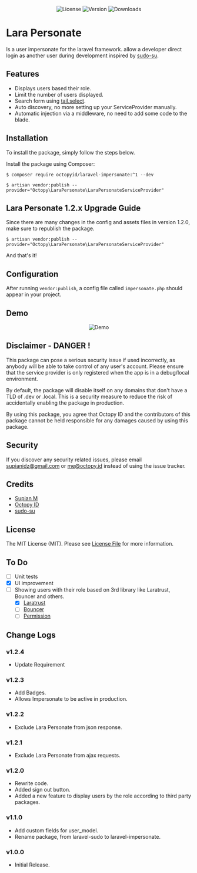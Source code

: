 <p align="center">
    <img src="https://img.shields.io/packagist/l/octopyid/laravel-impersonate.svg?style=for-the-badge" alt="License">
    <img src="https://img.shields.io/packagist/v/octopyid/laravel-impersonate.svg?style=for-the-badge" alt="Version">
    <img src="https://img.shields.io/packagist/dt/octopyid/laravel-impersonate.svg?style=for-the-badge" alt="Downloads">
</p>

# Lara Personate

Is a user impersonate for the laravel framework. allow a developer direct login as another user during development inspired by [sudo-su](https://github.com/viacreative/sudo-su).

## Features

- Displays users based their role.
- Limit the number of users displayed.
- Search form using [tail.select](https://github.pytes.net/tail.select/).
- Auto discovery, no more setting up your ServiceProvider manually.
- Automatic injection via a middleware, no need to add some code to the blade.

## Installation

To install the package, simply follow the steps below.

Install the package using Composer:

```
$ composer require octopyid/laravel-impersonate:^1 --dev

$ artisan vendor:publish --provider="Octopy\LaraPersonate\LaraPersonateServiceProvider"
```

## Lara Personate 1.2.x Upgrade Guide

Since there are many changes in the config and assets files in version 1.2.0, make sure to republish the package.

```
$ artisan vendor:publish --provider="Octopy\LaraPersonate\LaraPersonateServiceProvider"
```

And that's it!

## Configuration

After running `vendor:publish`, a config file called `impersonate.php` should appear in your project.

## Demo

<p align="center">
    <img src="demo.gif" alt="Demo">
</p>

## Disclaimer - DANGER !

This package can pose a serious security issue if used incorrectly, as anybody will be able to take control of any user's account. Please ensure that the service provider is only
registered when the app is in a debug/local environment.

By default, the package will disable itself on any domains that don't have a TLD of .dev or .local. This is a security measure to reduce the risk of accidentally enabling the
package in production.

By using this package, you agree that Octopy ID and the contributors of this package cannot be held responsible for any damages caused by using this package.

## Security

If you discover any security related issues, please email [supianidz@gmail.com](mailto:supianidz@gmail.com) or [me@octopy.id](mailto:me@octopy.id) instead of using the issue
tracker.

## Credits

- [Supian M](https://github.com/SupianIDz)
- [Octopy ID](https://github.com/OctopyID)
- [sudo-su](https://github.com/viacreative/sudo-su)

## License

The MIT License (MIT). Please see [License File](https://github.com/SupianIDz/LaraPersonate/blob/master/LICENSE) for more information.

## To Do

- [ ] Unit tests
- [x] UI improvement
- [ ] Showing users with their role based on 3rd library like Laratrust, Bouncer and others.
    - [x] [Laratrust](https://github.com/santigarcor/laratrust)
    - [ ] [Bouncer](https://github.com/JosephSilber/bouncer)
    - [ ] [Permission](https://github.com/spatie/laravel-permission)

## Change Logs

### v1.2.4

- Update Requirement

### v1.2.3

- Add Badges.
- Allows Impersonate to be active in production.

### v1.2.2

- Exclude Lara Personate from json response.

### v1.2.1

- Exclude Lara Personate from ajax requests.

### v1.2.0

- Rewrite code.
- Added sign out button.
- Added a new feature to display users by the role according to third party packages.

### v1.1.0

- Add custom fields for user_model.
- Rename package, from laravel-sudo to laravel-impersonate.

### v1.0.0

- Initial Release.
